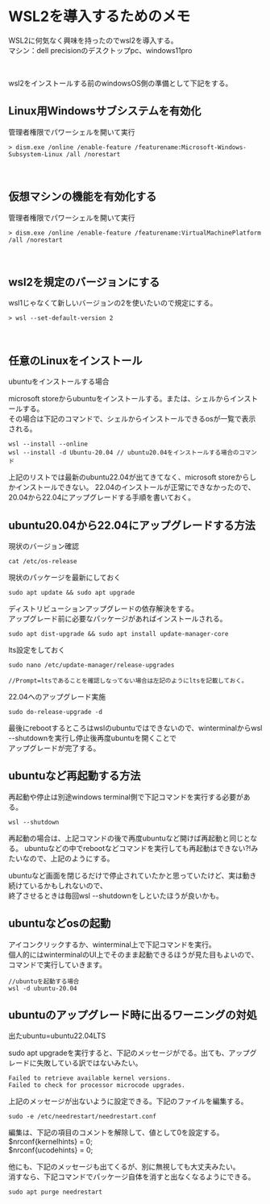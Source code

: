 # WSL2を導入するためのメモ

WSL2に何気なく興味を持ったのでwsl2を導入する。  
マシン：dell precisionのデスクトップpc、windows11pro

<br />

wsl2をインストールする前のwindowsOS側の準備として下記をする。

## Linux用Windowsサブシステムを有効化

管理者権限でパワーシェルを開いて実行

```
> dism.exe /online /enable-feature /featurename:Microsoft-Windows-Subsystem-Linux /all /norestart
```

<br />

## 仮想マシンの機能を有効化する

管理者権限でパワーシェルを開いて実行

```
> dism.exe /online /enable-feature /featurename:VirtualMachinePlatform /all /norestart
```

<br />

## wsl2を規定のバージョンにする

wsl1じゃなくて新しいバージョンの2を使いたいので規定にする。

```
> wsl --set-default-version 2
```

<br />

## 任意のLinuxをインストール

ubuntuをインストールする場合

microsoft storeからubuntuをインストールする。または、シェルからインストールする。  
その場合は下記のコマンドで、シェルからインストールできるosが一覧で表示される。

```
wsl --install --online
wsl --install -d Ubuntu-20.04 // ubuntu20.04をインストールする場合のコマンド
```

上記のリストでは最新のubuntu22.04が出てきてなく、microsoft storeからしかインストールできない。
22.04のインストールが正常にできなかったので、20.04から22.04にアップグレードする手順を書いておく。

## ubuntu20.04から22.04にアップグレードする方法

現状のバージョン確認

```
cat /etc/os-release
```

現状のパッケージを最新にしておく

```
sudo apt update && sudo apt upgrade
```

ディストリビューションアップグレードの依存解決をする。  
アップグレード前に必要なパッケージがあればインストールされる。

```
sudo apt dist-upgrade && sudo apt install update-manager-core
```


lts設定をしておく

```
sudo nano /etc/update-manager/release-upgrades

//Prompt=ltsであることを確認しなってない場合は左記のようにltsを記載しておく。
```

22.04へのアップグレード実施

```
sudo do-release-upgrade -d
```

最後にrebootするところはwslのubuntuではできないので、winterminalからwsl --shutdownを実行し停止後再度ubuntuを開くことで  
アップグレードが完了する。

## ubuntuなど再起動する方法

再起動や停止は別途windows terminal側で下記コマンドを実行する必要がある。

```
wsl --shutdown
```

再起動の場合は、上記コマンドの後で再度ubuntuなど開けば再起動と同じとなる。
ubuntuなどの中でrebootなどコマンドを実行しても再起動はできない?!みたいなので、上記のようにする。

ubuntuなど画面を閉じるだけで停止されていたかと思っていたけど、実は動き続けているかもしれないので、  
終了させるときは毎回wsl --shutdownをしといたほうが良いかも。

## ubuntuなどosの起動

アイコンクリックするか、winterminal上で下記コマンドを実行。  
個人的にはwinterminalのUI上でそのまま起動できるほうが見た目もよいので、コマンドで実行していきます。

```
//ubuntuを起動する場合
wsl -d ubuntu-20.04
```

## ubuntuのアップグレード時に出るワーニングの対処

出たubuntu=ubuntu22.04LTS

sudo apt upgradeを実行すると、下記のメッセージがでる。出ても、アップグレードに失敗している訳ではないみたい。

```
Failed to retrieve available kernel versions.
Failed to check for processor microcode upgrades.
```

上記のメッセージが出ないように設定できる。下記のファイルを編集する。

```
sudo -e /etc/needrestart/needrestart.conf
```

編集は、下記の項目のコメントを解除して、値として0を設定する。  
$nrconf{kernelhints} = 0;  
$nrconf{ucodehints} = 0;  

他にも、下記のメッセージも出てくるが、別に無視しても大丈夫みたい。  
消すなら、下記コマンドでパッケージ自体を消すと出なくなるようにできる。

```
sudo apt purge needrestart
```

